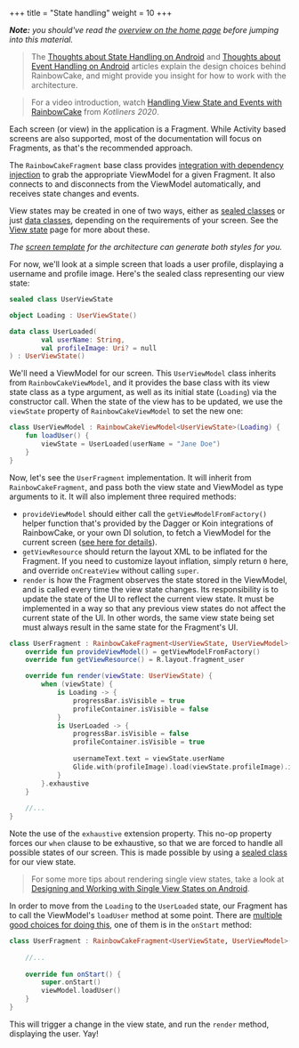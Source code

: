 +++
title = "State handling"
weight = 10
+++

_**Note:** you should've read the [overview on the home page](/#overview) before jumping into this material._

>The [Thoughts about State Handling on Android](https://zsmb.co/thoughts-about-state-handling-on-android/) and [Thoughts about Event Handling on Android](https://zsmb.co/thoughts-about-event-handling-on-android/) articles explain the design choices behind RainbowCake, and might provide you insight for how to work with the architecture.

<p></p>

>For a video introduction, watch [Handling View State and Events with RainbowCake](https://www.youtube.com/watch?v=4U7hxKAZ7qE) from *Kotliners 2020*.

Each screen (or view) in the application is a Fragment. While Activity based screens are also supported, most of the documentation will focus on Fragments, as that's the recommended approach. 

The `RainbowCakeFragment` base class provides [integration with dependency injection](/features/dependency-injection/) to grab the appropriate ViewModel for a given Fragment. It also connects to and disconnects from the ViewModel automatically, and receives state changes and events.

View states may be created in one of two ways, either as [sealed classes](/features/viewstate/#sealed-class-view-states) or just [data classes](/features/viewstate/#data-class-view-state-implementations), depending on the requirements of your screen. See the [View state](/features/viewstate/) page for more about these.

_The [screen template](https://github.com/rainbowcake/rainbowcake-templates#screen-template) for the architecture can generate both styles for you._

For now, we'll look at a simple screen that loads a user profile, displaying a username and profile image. Here's the sealed class representing our view state:

```kotlin
sealed class UserViewState

object Loading : UserViewState()

data class UserLoaded(
        val userName: String,
        val profileImage: Uri? = null
) : UserViewState()
```

We'll need a ViewModel for our screen. This `UserViewModel` class inherits from `RainbowCakeViewModel`, and it provides the base class with its view state class as a type argument, as well as its initial state (`Loading`) via the constructor call. When the state of the view has to be updated, we use the `viewState` property of `RainbowCakeViewModel` to set the new one:

```kotlin
class UserViewModel : RainbowCakeViewModel<UserViewState>(Loading) {
    fun loadUser() {
        viewState = UserLoaded(userName = "Jane Doe")
    }
}
```

Now, let's see the `UserFragment` implementation. It will inherit from `RainbowCakeFragment`, and pass both the view state and ViewModel as type arguments to it. It will also implement three required methods:

- `provideViewModel` should either call the `getViewModelFromFactory()` helper function that's provided by the Dagger or Koin integrations of RainbowCake, or your own DI solution, to fetch a ViewModel for the current screen ([see here for details](/features/dependency-injection/)).
- `getViewResource` should return the layout XML to be inflated for the Fragment. If you need to customize layout inflation, simply return `0` here, and override `onCreateView` without calling `super`.
- `render` is how the Fragment observes the state stored in the ViewModel, and is called every time the view state changes. Its responsibility is to update the state of the UI to reflect the current view state. It must be implemented in a way so that any previous view states do not affect the current state of the UI. In other words, the same view state being set must always result in the same state for the Fragment's UI.

```kotlin
class UserFragment : RainbowCakeFragment<UserViewState, UserViewModel>() {
    override fun provideViewModel() = getViewModelFromFactory()
    override fun getViewResource() = R.layout.fragment_user

    override fun render(viewState: UserViewState) {
        when (viewState) {
            is Loading -> {
                progressBar.isVisible = true
                profileContainer.isVisible = false
            }
            is UserLoaded -> {
                progressBar.isVisible = false
                profileContainer.isVisible = true
                
                usernameText.text = viewState.userName
                Glide.with(profileImage).load(viewState.profileImage).into(profileImage)
            }
        }.exhaustive          
    }
    
    //...
}
```

Note the use of the `exhaustive` extension property. This no-op property forces our `when` clause to be exhaustive, so that we are forced to handle all possible states of our screen. This is made possible by using a [sealed class](https://kotlinlang.org/docs/reference/sealed-classes.html) for our view state.

>For some more tips about rendering single view states, take a look at [Designing and Working with Single View States on Android](https://zsmb.co/designing-and-working-with-single-view-states-on-android/).

In order to move from the `Loading` to the `UserLoaded` state, our Fragment has to call the ViewModel's `loadUser` method at some point. There are [multiple good choices for doing this](/features/viewmodel-init/), one of them is in the `onStart` method:

```kotlin
class UserFragment : RainbowCakeFragment<UserViewState, UserViewModel>() {
    
    //...
    
    override fun onStart() {
        super.onStart()
        viewModel.loadUser()
    }
}
```

This will trigger a change in the view state, and run the `render` method, displaying the user. Yay!
